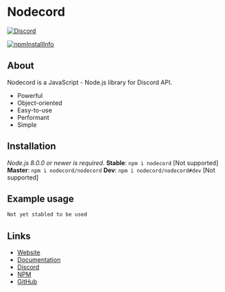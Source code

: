 # Nodecord
<div>
  <p>
    <a href="https://discord.gg/XrRhXNT"><img src="https://discordapp.com/api/guilds/469539054371864606/embed.png" alt="Discord" /></a>
  </p>
  <p>
    <a href="https://nodei.co/npm/nodecord/"><img src="https://nodei.co/npm/nodecord.png?downloads=true&stars=true" alt="npmInstallInfo" /></a>
  </p>
</div>

## About
 Nodecord is a JavaScript - Node.js library for Discord API.
 * Powerful
 * Object-oriented
 * Easy-to-use
 * Performant
 * Simple

## Installation
*Node.js 8.0.0 or newer is required.*
**Stable**: `npm i nodecord` [Not supported]
**Master**: `npm i nodecord/nodecord`
**Dev**: `npm i nodecord/nodecord#dev` [Not supported]

## Example usage
```js
Not yet stabled to be used
```

## Links
* [Website](https://nodecord.js.org)
* [Documentation](https://nodecord.js.org)
* [Discord](https://discord.gg/XrRhXNT)
* [NPM](https://npmjs.com/package/nodecord)
* [GitHub](https://github.com/nodecord/nodecord)
